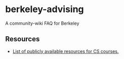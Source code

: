 # berkeley-advising
A community-wiki FAQ for Berkeley

## Resources
- [List of publicly available resources for CS courses.](https://github.com/surajrampure/berkeley-cs-courses)

